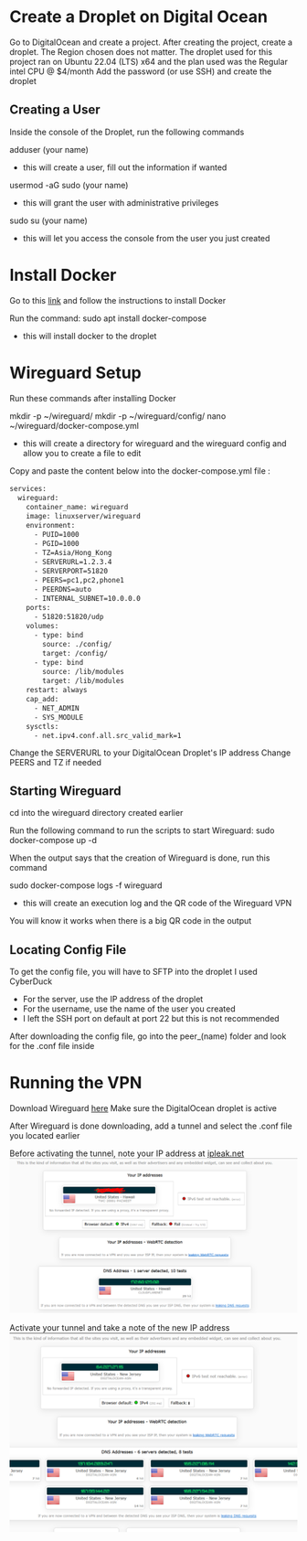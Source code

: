 # Create a Droplet on Digital Ocean
Go to DigitalOcean and create a project. After creating the project, create a droplet.
The Region chosen does not matter.
The droplet used for this project ran on Ubuntu 22.04 (LTS) x64 and the plan used was the Regular intel CPU @ $4/month
Add the password (or use SSH) and create the droplet 

## Creating a User 
Inside the console of the Droplet, run the following commands

adduser (your name)
- this will create a user, fill out the information if wanted

usermod -aG sudo (your name)
- this will grant the user with administrative privileges

sudo su (your name)
- this will let you access the console from the user you just created

# Install Docker
Go to this [link](https://docs.docker.com/get-docker/) and follow the instructions to install Docker

Run the command:
sudo apt install docker-compose
- this will install docker to the droplet

# Wireguard Setup
Run these commands after installing Docker

mkdir -p ~/wireguard/
mkdir -p ~/wireguard/config/
nano ~/wireguard/docker-compose.yml

- this will create a directory for wireguard and the wireguard config and allow you to create a file to edit

Copy and paste the content below into the docker-compose.yml file :
``` version: '3.8'
services:
  wireguard:
    container_name: wireguard
    image: linuxserver/wireguard
    environment:
      - PUID=1000
      - PGID=1000
      - TZ=Asia/Hong_Kong
      - SERVERURL=1.2.3.4
      - SERVERPORT=51820
      - PEERS=pc1,pc2,phone1
      - PEERDNS=auto
      - INTERNAL_SUBNET=10.0.0.0
    ports:
      - 51820:51820/udp
    volumes:
      - type: bind
        source: ./config/
        target: /config/
      - type: bind
        source: /lib/modules
        target: /lib/modules
    restart: always
    cap_add:
      - NET_ADMIN
      - SYS_MODULE
    sysctls:
      - net.ipv4.conf.all.src_valid_mark=1
``` 
Change the SERVERURL to your DigitalOcean Droplet's IP address
Change PEERS and TZ if needed

## Starting Wireguard
cd into the wireguard directory created earlier

Run the following command to run the scripts to start Wireguard:
sudo docker-compose up -d

When the output says that the creation of Wireguard is done, run this command

sudo docker-compose logs -f wireguard
- this will create an execution log and the QR code of the Wireguard VPN

You will know it works when there is a big QR code in the output


## Locating Config File
To get the config file, you will have to SFTP into the droplet 
I used CyberDuck
- For the server, use the IP address of the droplet
- For the username, use the name of the user you created
- I left the SSH port on default at port 22 but this is not recommended

After downloading the config file, go into the peer_(name) folder and look for the .conf file inside


# Running the VPN 
Download Wireguard [here](https://www.wireguard.com/install/)
Make sure the DigitalOcean droplet is active

After Wireguard is done downloading, add a tunnel and select the .conf file you located earlier

Before activating the tunnel, note your IP address at [ipleak.net](ipleak.net)
<img src = "images/DockerOff.png">

Activate your tunnel and take a note of the new IP address
<img src = "images/DockerOn.PNG">












